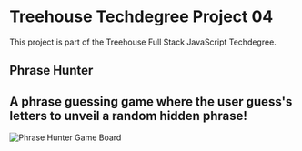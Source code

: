 # Treehouse Techdegree Project 04

This project is part of the Treehouse Full Stack JavaScript Techdegree.

## Phrase Hunter

A phrase guessing game where the user guess's letters to unveil a random hidden phrase!
---------------------------------------------------------------------------------------------
![Phrase Hunter Game Board](https://github.com/Samuel-Piedra58/techdegree-project-04/blob/master/project_imgs/phrase_hunter_game_board.jpg)
